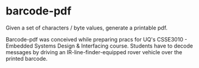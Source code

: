 barcode-pdf
===========

Given a set of characters / byte values, generate a printable pdf.

Barcode-pdf was conceived while preparing pracs for UQ's CSSE3010 - Embedded Systems Design & Interfacing course. Students have to decode messages by driving an IR-line-finder-equipped rover vehicle over the printed barcode.
